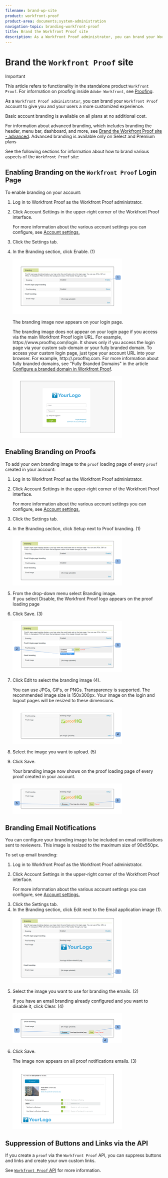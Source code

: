 ```yaml
---
filename: brand-wp-site
product: workfront-proof
product-area: documents;system-administration
navigation-topic: branding-workfront-proof
title: Brand the Workfront Proof site
description: As a Workfront Proof administrator, you can brand your Workfront Proof account to give you and your users a more customized experience.
---
```


# Brand the `Workfront Proof` site

>[!IMPORTANT]
>
>This article refers to functionality in the standalone product `Workfront Proof`. For information on proofing inside `Adobe Workfront`, see [Proofing](../../../review-and-approve-work/proofing/proofing.md).

As a `Workfront Proof administrator`, you can brand your `Workfront Proof` account to give you and your users a more customized experience.

Basic account branding is available on all plans at no additional cost.

For information about advanced branding, which includes branding the header, menu bar, dashboard, and more, see [Brand the Workfront Proof site - advanced](../../../workfront-proof/wp-acct-admin/branding/brand-wp-site-advanced.md).&nbsp;Advanced branding is available only on Select and Premium plans

See the following sections for information about how to brand various aspects of the `Workfront Proof` site:&nbsp;

## Enabling Branding on the `Workfront Proof` Login Page

To enable branding on your account:

<ol> 
 <li value="1">Log in to <span>Workfront Proof</span> as the <span>Workfront Proof administrator</span>.</li> 
 <li value="2"> <p>Click <span class="bold">Account Settings</span> in the upper-right corner of the <span>Workfront Proof</span> interface.</p> <p>For more information about the various account settings you can configure, see&nbsp;<a href="https://support.workfront.com/hc/en-us/sections/115000912147-Account-Settings">Account settings.</a></p> </li> 
 <li value="3">Click the <span class="bold">Settings</span> tab.</li> 
 <li value="4"> <p>In the <span class="bold">Branding</span> section, click&nbsp;<span class="bold">Enable</span>. (1)</p> <p> <img src="assets/enable-branding-350x177.png" alt="Enable_branding.png" style="width: 350;height: 177;"> </p> <p>The branding image now appears on your login page.</p> <note type="note">
   The branding image does not appear on your login page if you access via the main 
   <span>Workfront Proof</span> login URL. For example, https://www.proofhq.com/login. It shows only if you access the login page via your custom sub-domain or your fully branded domain.&nbsp;To access your custom login page, just type your account URL into your browser. For example, http://<yoursubdomain>.proofhq.com. For more information about fully branded domains, see "Fully Branded Domains" in the article 
   <a href="../../../workfront-proof/wp-acct-admin/branding/configure-branded-domain-in-wp.md" class="MCXref xref">Configure a branded domain in Workfront Proof</a>.
  </note> <p> <img src="assets/branding---login-page-350x198.png" alt="Branding_-_Login_page.png" style="width: 350;height: 198;"> </p> </li> 
</ol>

## Enabling Branding on Proofs

To add your own branding image to the `proof` loading page of every `proof` created in your account:

<ol> 
 <li value="1">Log in to <span>Workfront Proof</span> as the <span>Workfront Proof administrator</span>.</li> 
 <li value="2"> <p>Click <span class="bold">Account Settings</span> in the upper-right corner of the <span>Workfront Proof</span> interface.</p> <p>For more information about the various account settings you can configure, see&nbsp;<a href="https://support.workfront.com/hc/en-us/sections/115000912147-Account-Settings">Account settings.</a></p> </li> 
 <li value="3">Click the <span class="bold">Settings</span> tab.</li> 
 <li value="4"> <p>In the <span class="bold">Branding</span> section, click <span class="bold">Setup</span> next to <span class="bold">Proof branding</span>. (1)</p> <p> <img src="assets/proof-loading-page-setup-350x159.png" alt="Proof_loading_page_setup.png" style="width: 350;height: 159;"> </p> </li> 
 <li value="5">From the drop-down menu select <span class="bold">Branding image</span>.<br>If you select <span class="bold">Disable</span>, the <span>Workfront Proof</span> logo appears on the <span>proof</span> loading page</li> 
 <li value="6"> <p>Click <span class="bold">Save</span>. (3)</p> <p> <img src="assets/proof-loading-page-setup-2-350x164.png" alt="Proof_loading_page_setup_2.png" style="width: 350;height: 164;"> </p> </li> 
 <li value="7"> <p>Click <span class="bold">Edit</span> to select the branding image (4).</p> <p>You can use&nbsp;JPGs, GIFs, or PNGs. Transparency is supported. The recommended image size is 150x300px. Your image on the login and logout pages will be resized to these dimensions.</p> <p> <img src="assets/proof-loading-page-setup-3-350x116.png" alt="Proof_loading_page_setup_3.png" style="width: 350;height: 116;"> <br> </p> </li> 
 <li value="8">Select the image you want to upload. (5)</li> 
 <li value="9"> <p>Click <span class="bold">Save</span>.</p> <p>Your branding image now shows on the <span>proof</span> loading page of every <span>proof</span> created in your account.</p> <p> <img src="assets/proof-loading-page-setup-4-350x97.png" alt="Proof_loading_page_setup_4.png" style="width: 350;height: 97;"> </p> </li> 
</ol>

## Branding Email Notifications

You can configure your branding image to be included on email notifications sent to reviewers. This image is resized to the maximum size of&nbsp;90x550px.

To set up email branding:

<ol> 
 <li value="1">Log in to <span>Workfront Proof</span> as the <span>Workfront Proof administrator</span>.</li> 
 <li value="2"> <p>Click <span class="bold">Account Settings</span> in the upper-right corner of the <span>Workfront Proof</span> interface.</p> <p>For more information about the various account settings you can configure, see&nbsp;<a href="https://support.workfront.com/hc/en-us/sections/115000912147-Account-Settings">Account settings.</a><br></p> </li> 
 <li value="3">Click the <span class="bold">Settings</span> tab.</li> 
 <li value="4">In the <span class="bold">Branding</span> section, click <span class="bold">Edit</span> next to the Email application image (1).<br><img src="assets/email-branding-setup-1-350x227.png" alt="Email_branding_setup_1.png" style="width: 350;height: 227;"></li> 
 <li value="5"> <p>Select the image you want to use for branding the emails. (2)</p> <p>If you have an email branding already configured and you want to disable it, click <span class="bold">Clear</span>. (4)</p> <p> <img src="assets/email-branding-setup-2-350x96.png" alt="Email_branding_setup_2.png" style="width: 350;height: 96;"> </p> </li> 
 <li value="6"> <p>Click <span class="bold">Save.</span></p> <p>The image now appears on all <span>proof</span> notifications emails. (3) </p> <p> <img src="assets/branding---email-notification-350x195.png" alt="Branding_-_email_notification.png" style="width: 350;height: 195;"> </p> </li> 
</ol>

<!--
Custom Sub-Domains
-->

<!--
You can add your brand name to your Workfront Proof account URL. For example, your URL might look like this:
-->

<!--
http://yoursubdomain.proofhq.com
-->

<!--
This customization is also included in all your proof links, as well as in the 'From' email address for your proof notifications.
-->

<!--
For more information on how to set up a branded sub-domain, see Configure a branded domain in Workfront Proof
-->

## Suppression of Buttons and Links via the API

If you create a `proof` via the `Workfront Proof` API, you can suppress buttons and links and create your own custom links.

See [ `Workfront Proof` API](http://api.proofhq.com/) for more information.
